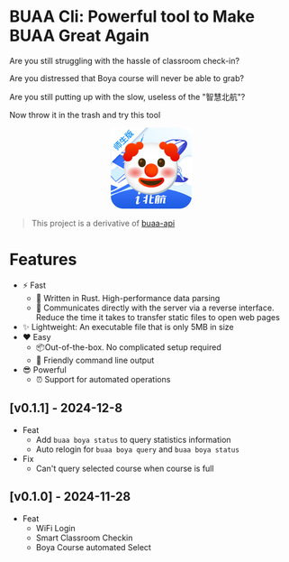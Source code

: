 # BUAA Cli: Powerful tool to Make BUAA Great Again

Are you still struggling with the hassle of classroom check-in?

Are you distressed that Boya course will never be able to grab?

Are you still putting up with the slow, useless of the "智慧北航"?

Now throw it in the trash and try this tool

<p align="center">
  <img src="./assets/image.png"></img>
</p>


> This project is a derivative of [buaa-api](https://github.com/fontlos/buaa-api)

# Features

- ⚡ Fast
  - 🦀 Written in Rust. High-performance data parsing
  - 🎯 Communicates directly with the server via a reverse interface. Reduce the time it takes to transfer static files to open web pages
- ✨ Lightweight: An executable file that is only 5MB in size
- ❤️ Easy
  - 📦Out-of-the-box. No complicated setup required
  - 🎉 Friendly command line output
- 😎 Powerful
  - ⏰ Support for automated operations

## [v0.1.1] - 2024-12-8

- Feat
  - Add `buaa boya status` to query statistics information
  - Auto relogin for `buaa boya query` and `buaa boya status`
- Fix
  - Can't query selected course when course is full

## [v0.1.0] - 2024-11-28

- Feat
  - WiFi Login
  - Smart Classroom Checkin
  - Boya Course automated Select
